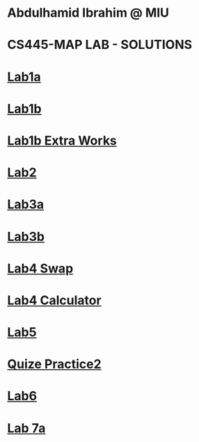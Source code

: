 #              Abdulhamid Ibrahim @ MIU
#             CS445-MAP LAB - SOLUTIONS


# [Lab1a](https://github.com/Hamid8542/CS445-MAP/blob/main/Lab1a/Lab1a-solutions.pdf)
# [Lab1b](https://github.com/Hamid8542/CS445-MAP/blob/main/Lab1b/Lab1b-Part2-Solutions.pdf)
# [Lab1b Extra Works](https://github.com/Hamid8542/extra-work-repos)
# [Lab2](https://github.com/Hamid8542/CS445-MAP/blob/main/Lab2/Lab2%20Modern%20Web%20Browser%20and%20JS%20Engine.pdf)
# [Lab3a](https://github.com/Hamid8542/CS445-MAP/blob/main/Lab3a/enum_type/Lab3a-solutions.pdf)
# [Lab3b](https://github.com/Hamid8542/CS445-MAP/tree/main/Lab3b)
# [Lab4 Swap](https://hamid8542.github.io/cs445/swap.html)
# [Lab4 Calculator](https://hamid8542.github.io/cs445/myCalculator.html)
# [Lab5](https://github.com/Hamid8542/CS445-MAP/blob/main/Lab5/lab5.js)
# [Quize Practice2](https://github.com/Hamid8542/CS445-MAP/tree/main/CRMapps)
# [Lab6](https://github.com/Hamid8542/CS445-MAP/tree/main/Lab6)
# [Lab 7a](https://github.com/Hamid8542/CS445-MAP/tree/main/mylab7awebapp)
